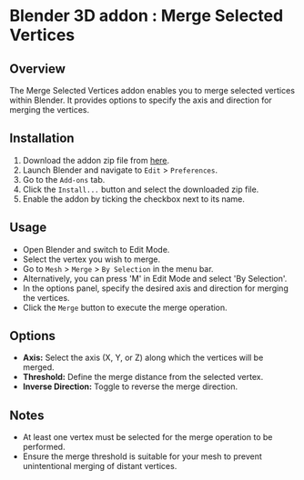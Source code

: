 # Blender 3D addon : Merge Selected Vertices

## Overview
The Merge Selected Vertices addon enables you to merge selected vertices within Blender. It provides options to specify the axis and direction for merging the vertices.

## Installation
1. Download the addon zip file from [here](https://github.com/drekorig/MeshMergeSelectedVertices/archive/refs/heads/main.zip).
2. Launch Blender and navigate to `Edit` > `Preferences`.
3. Go to the `Add-ons` tab.
4. Click the `Install...` button and select the downloaded zip file.
5. Enable the addon by ticking the checkbox next to its name.

## Usage
- Open Blender and switch to Edit Mode.
- Select the vertex you wish to merge.
- Go to `Mesh` > `Merge` > `By Selection` in the menu bar.
- Alternatively, you can press 'M' in Edit Mode and select 'By Selection'.
- In the options panel, specify the desired axis and direction for merging the vertices.
- Click the `Merge` button to execute the merge operation.

## Options
- **Axis:** Select the axis (X, Y, or Z) along which the vertices will be merged.
- **Threshold:** Define the merge distance from the selected vertex.
- **Inverse Direction:** Toggle to reverse the merge direction.

## Notes
- At least one vertex must be selected for the merge operation to be performed.
- Ensure the merge threshold is suitable for your mesh to prevent unintentional merging of distant vertices.
